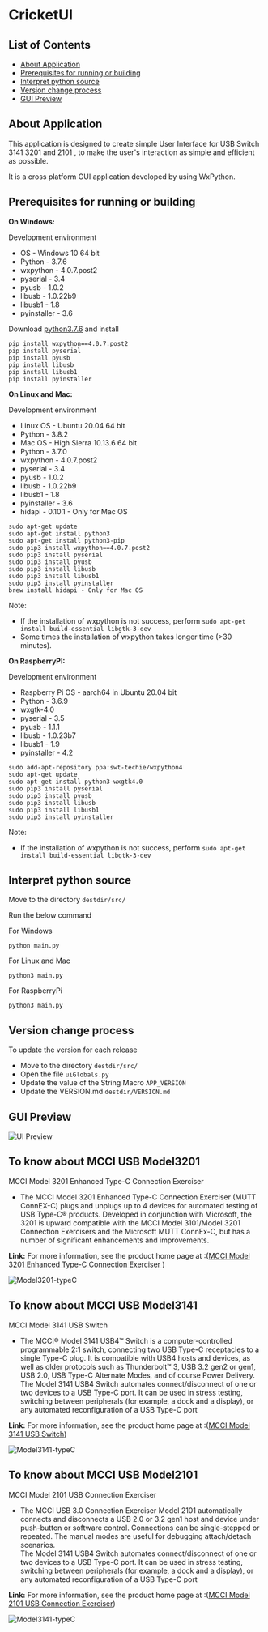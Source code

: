 # CricketUI

## List of Contents

<!-- TOC depthFrom:2 updateOnSave:true -->

- [About Application](#about-application)
- [Prerequisites for running or building](#prerequisites-for-running-or-building)
- [Interpret python source](#interpret-python-source)
- [Version change process](#version-change-process)
- [GUI Preview](#gui-preview)

<!-- /TOC -->

## About Application

This application is designed to create simple User Interface for USB Switch 3141 3201 and 2101 , to make the user's interaction as simple and efficient as possible.

It is a cross platform GUI application developed by using WxPython.

## Prerequisites for running or building

<strong>On Windows:</strong>

Development environment

* OS - Windows 10 64 bit
* Python - 3.7.6
* wxpython - 4.0.7.post2
* pyserial - 3.4
* pyusb - 1.0.2
* libusb - 1.0.22b9
* libusb1 - 1.8
* pyinstaller - 3.6 

Download [python3.7.6](https://www.python.org/downloads/release/python-376/) and install

```shell
pip install wxpython==4.0.7.post2
pip install pyserial
pip install pyusb
pip install libusb
pip install libusb1
pip install pyinstaller
```

<strong>On Linux and Mac:</strong>

Development environment

* Linux OS - Ubuntu 20.04 64 bit
* Python - 3.8.2
* Mac OS - High Sierra 10.13.6 64 bit
* Python - 3.7.0
* wxpython - 4.0.7.post2
* pyserial - 3.4
* pyusb - 1.0.2
* libusb - 1.0.22b9
* libusb1 - 1.8
* pyinstaller - 3.6  
* hidapi - 0.10.1  - Only for Mac OS

```shell
sudo apt-get update
sudo apt-get install python3
sudo apt-get install python3-pip
sudo pip3 install wxpython==4.0.7.post2
sudo pip3 install pyserial
sudo pip3 install pyusb
sudo pip3 install libusb
sudo pip3 install libusb1
sudo pip3 install pyinstaller
brew install hidapi - Only for Mac OS
```

Note:
* If the installation of wxpython is not success, perform `sudo apt-get install build-essential libgtk-3-dev`
* Some times the installation of wxpython takes longer time (>30 minutes).

<strong>On RaspberryPI:</strong>

Development environment

* Raspberry Pi OS - aarch64 in Ubuntu 20.04 bit
* Python - 3.6.9
* wxgtk-4.0
* pyserial - 3.5
* pyusb - 1.1.1
* libusb - 1.0.23b7
* libusb1 - 1.9
* pyinstaller - 4.2

```shell
sudo add-apt-repository ppa:swt-techie/wxpython4
sudo apt-get update
sudo apt-get install python3-wxgtk4.0
sudo pip3 install pyserial
sudo pip3 install pyusb
sudo pip3 install libusb
sudo pip3 install libusb1
sudo pip3 install pyinstaller
```

Note:
* If the installation of wxpython is not success, perform `sudo apt-get install build-essential libgtk-3-dev`

## Interpret python source

Move to the directory `destdir/src/`

Run the below command

For Windows 
```shell
python main.py  
```

For Linux and Mac
```shell
python3 main.py
```

For RaspberryPi
```shell
python3 main.py
```

## Version change process

To update the version for each release

* Move to the directory `destdir/src/`
* Open the file `uiGlobals.py`
* Update the value of the String Macro `APP_VERSION`
* Update the VERSION.md `destdir/VERSION.md`

## GUI Preview

![UI Preview](assets/CricketUI.png)

## To know about MCCI USB Model3201

MCCI Model 3201 Enhanced Type-C Connection Exerciser 

* The MCCI Model 3201 Enhanced Type-C Connection Exerciser (MUTT ConnEX-C) plugs and unplugs up to 4 devices for automated testing of USB Type-C® products. Developed in conjunction with Microsoft, the 3201 is upward compatible with the MCCI Model 3101/Model 3201 Connection Exercisers and the Microsoft MUTT ConnEx-C, but has a number of significant enhancements and improvements.

 **Link:** For more information, see the product home page at :([MCCI Model 3201 Enhanced Type-C Connection Exerciser ](https://mcci.com/usb/dev-tools/3201-enhanced-type-c-connection-exerciser/))
 
   ![Model3201-typeC](assets/Model3201.png)
   
 ## To know about MCCI USB Model3141

MCCI Model 3141 USB Switch

* The MCCI® Model 3141 USB4™ Switch is a computer-controlled programmable 2:1 switch, connecting two USB Type-C receptacles to a single Type-C plug. It is compatible with USB4 hosts and devices, as well as older protocols such as Thunderbolt™ 3, USB 3.2 gen2 or gen1, USB 2.0, USB Type-C Alternate Modes, and of course Power Delivery. 
The Model 3141 USB4 Switch automates connect/disconnect of one or two devices to a USB Type-C port. It can be used in stress testing, switching between peripherals (for example, a dock and a display), or any automated reconfiguration of a USB Type-C port

 **Link:** For more information, see the product home page at :([MCCI Model 3141 USB Switch](https://mcci.com/usb/dev-tools/model-3141/))
 
  ![Model3141-typeC](assets/TypeC3141.PNG)
  
## To know about MCCI USB Model2101

MCCI Model 2101 USB Connection Exerciser

* The MCCI USB 3.0 Connection Exerciser Model 2101 automatically connects and disconnects a USB 2.0 or 3.2 gen1 host and device under push-button or software control. Connections can be single-stepped or repeated. The manual modes are useful for debugging attach/detach scenarios.  
The Model 3141 USB4 Switch automates connect/disconnect of one or two devices to a USB Type-C port. It can be used in stress testing, switching between peripherals (for example, a dock and a display), or any automated reconfiguration of a USB Type-C port

 **Link:** For more information, see the product home page at :([MCCI Model 2101 USB Connection Exerciser](https://mcci.com/usb/dev-tools/2101-usb-connection-exerciser/))
 
  ![Model3141-typeC](assets/Model3201.PNG)
  
